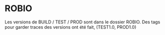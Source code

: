# ROBIO

Les versions de BUILD / TEST / PROD sont dans le dossier ROBIO.
Des tags pour garder traces des versions ont été fait, (TEST1.0, PROD1.0)
